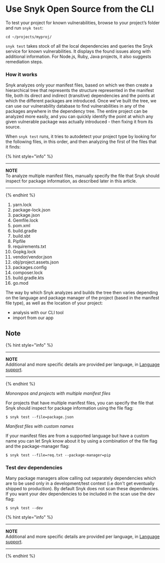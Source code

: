 # Use Snyk Open Source from the CLI

To test your project for known vulnerabilities, browse to your project’s folder and run `snyk test`:

```text
cd ~/projects/myproj/
```

`snyk test` takes stock of all the local dependencies and queries the Snyk service for known vulnerabilities. It displays the found issues along with additional information. For Node.js, Ruby, Java projects, it also suggests remediation steps.

### How it works

Snyk analyzes only your manifest files, based on which we then create a hierarchical tree that represents the structure represented in the manifest file, both its direct and indirect \(transitive\) dependencies and the points at which the different packages are introduced. Once we’ve built the tree, we can use our vulnerability database to find vulnerabilities in any of the packages anywhere in the dependency tree. The entire project can be analyzed more easily, and you can quickly identify the point at which any given vulnerable package was actually introduced - then fixing it from its source.

When `snyk test` runs, it tries to autodetect your project type by looking for the following files, in this order, and then analyzing the first of the files that it finds:

{% hint style="info" %}

---
**NOTE**  
To analyze multiple manifest files, manually specify the file that Snyk should inspect for package information, as described later in this article.

---

{% endhint %}

1. yarn.lock
2. package-lock.json
3. package.json
4. Gemfile.lock
5. pom.xml
6. build.gradle
7. build.sbt
8. Pipfile
9. requirements.txt
10. Gopkg.lock
11. vendor/vendor.json
12. obj/project.assets.json
13. packages.config
14. composer.lock
15. build.gradle.kts
16. go.mod

The way by which Snyk analyzes and builds the tree then varies depending on the language and package manager of the project \(based in the manifest file type\), as well as the location of your project: 

* analysis with our CLI tool 
* import from our app

## Note

{% hint style="info" %}

---
**NOTE**  
Additional and more specific details are provided per language, in [Language support](https://support.snyk.io/hc/en-us/categories/360000456257-Language-package-manager-support).

---

{% endhint %}

_Monorepos and projects with multiple manifest files_

For projects that have multiple manifest files, you can specify the file that Snyk should inspect for package information using the file flag:

```text
$ snyk test --file=package.json
```

_Manifest files with custom names_

If your manifest files are from a supported language but have a custom name you can let Snyk know about it by using a combination of the file flag and the package-manager flag:

```text
$ snyk test --file=req.txt --package-manager=pip
```

### **Test dev dependencies**

Many package managers allow calling out separately dependencies which are to be used only in a development/test context \(i.e don't get eventually shipped to production\). By default Snyk does not scan these dependencies. If you want your dev dependencies to be included in the scan use the dev flag:

```text
$ snyk test --dev
```

{% hint style="info" %}

---
**NOTE**  
Additional and more specific details are provided per language, in [Language support](https://support.snyk.io/hc/en-us/categories/360000456257-Language-package-manager-support).

---

{% endhint %}

